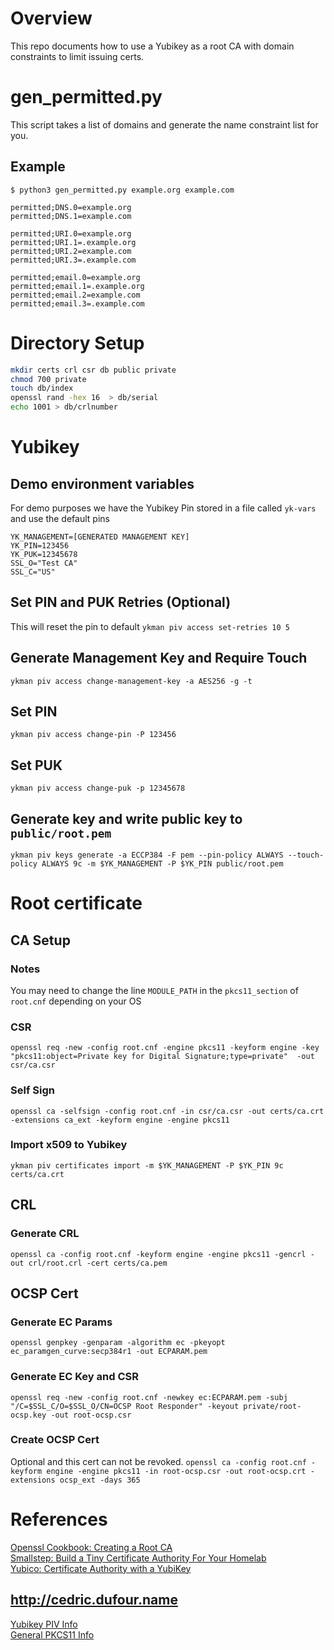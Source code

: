 # Overview
This repo documents how to use a Yubikey as a root CA with domain constraints to limit issuing certs.

# gen\_permitted.py
This script takes a list of domains and generate the name constraint list for you.
## Example
`$ python3 gen_permitted.py example.org example.com`

```
permitted;DNS.0=example.org
permitted;DNS.1=example.com

permitted;URI.0=example.org
permitted;URI.1=.example.org
permitted;URI.2=example.com
permitted;URI.3=.example.com

permitted;email.0=example.org
permitted;email.1=.example.org
permitted;email.2=example.com
permitted;email.3=.example.com
```

# Directory Setup
```sh
mkdir certs crl csr db public private
chmod 700 private
touch db/index
openssl rand -hex 16  > db/serial
echo 1001 > db/crlnumber
```

# Yubikey
## Demo environment variables
For demo purposes we have the Yubikey Pin stored in a file called `yk-vars` and use the default pins
```
YK_MANAGEMENT=[GENERATED MANAGEMENT KEY]
YK_PIN=123456
YK_PUK=12345678
SSL_O="Test CA"
SSL_C="US"
```
## Set PIN and PUK Retries (Optional)
This will reset the pin to default
`ykman piv access set-retries 10 5`

## Generate Management Key and Require Touch
`ykman piv access change-management-key -a AES256 -g -t`

## Set PIN
`ykman piv access change-pin -P 123456`

## Set PUK
`ykman piv access change-puk -p 12345678`

## Generate key and write public key to `public/root.pem`
`ykman piv keys generate -a ECCP384 -F pem --pin-policy ALWAYS --touch-policy ALWAYS 9c -m $YK_MANAGEMENT -P $YK_PIN public/root.pem`

# Root certificate
## CA Setup
### Notes
You may need to change the line `MODULE_PATH` in the `pkcs11_section` of `root.cnf` depending on your OS

### CSR
`openssl req -new -config root.cnf -engine pkcs11 -keyform engine -key "pkcs11:object=Private key for Digital Signature;type=private"  -out csr/ca.csr`

### Self Sign
`openssl ca -selfsign -config root.cnf -in csr/ca.csr -out certs/ca.crt -extensions ca_ext -keyform engine -engine pkcs11`

### Import x509 to Yubikey
`ykman piv certificates import -m $YK_MANAGEMENT -P $YK_PIN 9c certs/ca.crt`

## CRL
### Generate CRL
`openssl ca -config root.cnf -keyform engine -engine pkcs11 -gencrl -out crl/root.crl -cert certs/ca.pem`

## OCSP Cert
### Generate EC Params
`openssl genpkey -genparam -algorithm ec -pkeyopt ec_paramgen_curve:secp384r1 -out ECPARAM.pem`

### Generate EC Key and CSR
`openssl req -new -config root.cnf -newkey ec:ECPARAM.pem -subj "/C=$SSL_C/O=$SSL_O/CN=OCSP Root Responder" -keyout private/root-ocsp.key -out root-ocsp.csr`

### Create OCSP Cert
Optional and this cert can not be revoked.
`openssl ca -config root.cnf -keyform engine -engine pkcs11 -in root-ocsp.csr -out root-ocsp.crt -extensions ocsp_ext -days 365`

# References
[Openssl Cookbook: Creating a Root CA](https://www.feistyduck.com/library/openssl-cookbook/online/openssl-command-line/private-ca-creating-root.html)  
[Smallstep: Build a Tiny Certificate Authority For Your Homelab](https://smallstep.com/blog/build-a-tiny-ca-with-raspberry-pi-yubikey/)  
[Yubico: Certificate Authority with a YubiKey](https://developers.yubico.com/PIV/Guides/Certificate_authority.html)  
## http://cedric.dufour.name
[Yubikey PIV Info](http://cedric.dufour.name/blah/IT/YubiKeyHowto.html)  
[General PKCS11 Info](http://cedric.dufour.name/blah/IT/SmartCardsHowto.html)  
